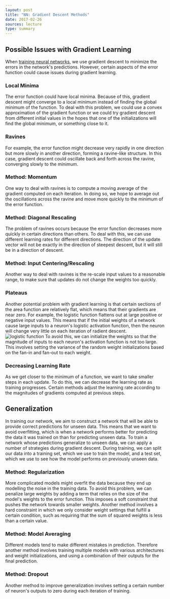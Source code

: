 ```yaml
---
layout: post
title: "NN: Gradient Descent Methods"
date: 2017-02-26
sources: lecture
type: summary
---
```


## Possible Issues with Gradient Learning

When [training neural networks](https://cchen23.github.io/blog/2017/02/09/nn-learning), we use gradient descent to minimize the errors in the network's predictions. However, certain aspects of the error function could cause issues during gradient learning. 

### Local Minima

The error function could have local minima. Because of this, gradient descent might converge to a local minimum instead of finding the global minimum of the function. To deal with this problem, we could use a convex approximation of the gradient function or we could try gradient descent from different initial values in the hopes that one of the initializations will find the global minimum, or something close to it.

### Ravines

For example, the error function might decrease very rapidly in one direction but more slowly in another direction, forming a ravine-like structure. In this case, gradient descent could oscillate back and forth across the ravine, converging slowly to the minimum. 

### Method: Momentum

One way to deal with ravines is to compute a moving average of the gradient computed on each iteration. In doing so, we hope to average out the oscillations across the ravine and move more quickly to the minimum of the error function.

### Method: Diagonal Rescaling

The problem of ravines occurs because the error function decreases more quickly in certain directions than others. To deal with this, we can use different learning rates for different directions. The direction of the update vector will not be exactly in the direction of steepest descent, but it will still be in a direction of descent.

### Method: Input Centering/Rescaling

Another way to deal with ravines is the re-scale input values to a reasonable range, to make sure that updates do not change the weights too quickly.

### Plateaus

Another potential problem with gradient learning is that certain sections of the area function are relatively flat, which means that their gradients are near zero. For example, the logistic function flattens out at large positive or negative input values. This means that if the initial weights of a network cause large inputs to a neuron's logistic activation function, then the neuron will change very little on each iteration of radient descent.
![logistic function](https://upload.wikimedia.org/wikipedia/commons/thumb/8/88/Logistic-curve.svg/320px-Logistic-curve.svg.png)
To avoid this, we can initialize the weights so that the magnitude of inputs to each neuron's activation function is not too large. This involves setting the variance of the random weight initializations based on the fan-in and fan-out to each weight.

### Decreasing Learning Rate

As we get closer to the minimum of a function, we want to take smaller steps in each update. To do this, we can decrease the learning rate as training progresses. Certain methods adjust the learning rate according to the magnitudes of gradients computed at previous steps.

## Generalization

In training our network, we aim to construct a network that will be able to provide correct predictions for unseen data. This means that we want to avoid overfitting, which is when a network performs better for predicting the data it was trained on than for predicting unseen data. To train a network whose predictions generalize to unseen data, we can apply a number of strategies during gradient descent.
During training, we can split our data into a training set, which we use to train the model, and a test set, which we use to see how the model performs on previously unseen data.

### Method: Regularization

More complicated models might overfit the data because they end up modelling the noise in the training data. To avoid this problem, we can penalize large weights by adding a term that relies on the size of the model's weights to the error function. This imposes a soft constraint that pushes the network towards smaller weights. Another method involves a hard constraint in which we only consider weight settings that fulfill a certain condition, such as requiring that the sum of squared weights is less than a certain value.

### Method: Model Averaging

Different models tend to make different mistakes in prediction. Therefore another method involves training multiple models with various architectures and weight initializations, and using a combination of their outputs for the final prediction.

### Method: Dropout

Another method to improve generalization involves setting a certain number of neuron's outputs to zero during each iteration of training.
